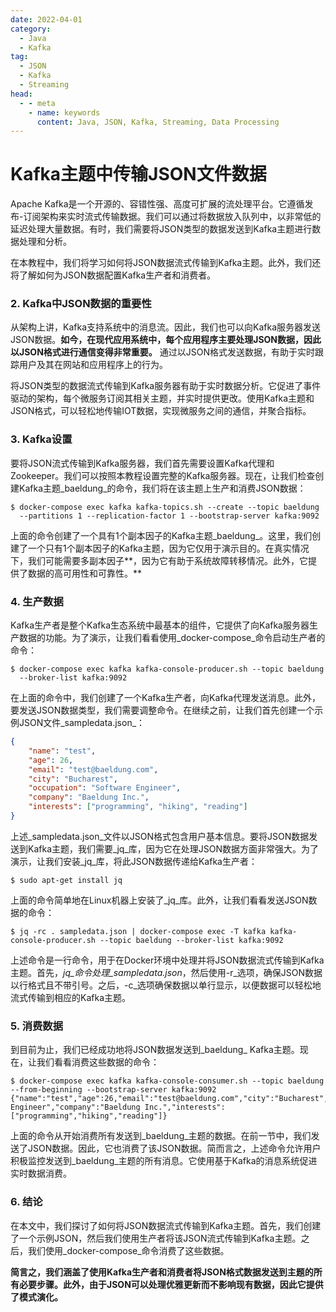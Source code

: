 ```yaml
---
date: 2022-04-01
category:
  - Java
  - Kafka
tag:
  - JSON
  - Kafka
  - Streaming
head:
  - - meta
    - name: keywords
      content: Java, JSON, Kafka, Streaming, Data Processing
---
```

# Kafka主题中传输JSON文件数据

Apache Kafka是一个开源的、容错性强、高度可扩展的流处理平台。它遵循发布-订阅架构来实时流式传输数据。我们可以通过将数据放入队列中，以非常低的延迟处理大量数据。有时，我们需要将JSON类型的数据发送到Kafka主题进行数据处理和分析。

在本教程中，我们将学习如何将JSON数据流式传输到Kafka主题。此外，我们还将了解如何为JSON数据配置Kafka生产者和消费者。

### 2. Kafka中JSON数据的重要性

从架构上讲，Kafka支持系统中的消息流。因此，我们也可以向Kafka服务器发送JSON数据。**如今，在现代应用系统中，每个应用程序主要处理JSON数据，因此以JSON格式进行通信变得非常重要。** 通过以JSON格式发送数据，有助于实时跟踪用户及其在网站和应用程序上的行为。

将JSON类型的数据流式传输到Kafka服务器有助于实时数据分析。它促进了事件驱动的架构，每个微服务订阅其相关主题，并实时提供更改。使用Kafka主题和JSON格式，可以轻松地传输IOT数据，实现微服务之间的通信，并聚合指标。

### 3. Kafka设置

要将JSON流式传输到Kafka服务器，我们首先需要设置Kafka代理和Zookeeper。我们可以按照本教程设置完整的Kafka服务器。现在，让我们检查创建Kafka主题_baeldung_的命令，我们将在该主题上生产和消费JSON数据：

```shell
$ docker-compose exec kafka kafka-topics.sh --create --topic baeldung
  --partitions 1 --replication-factor 1 --bootstrap-server kafka:9092
```

上面的命令创建了一个具有1个副本因子的Kafka主题_baeldung_。这里，我们创建了一个只有1个副本因子的Kafka主题，因为它仅用于演示目的。在真实情况下，我们可能需要多副本因子**，因为它有助于系统故障转移情况。此外，它提供了数据的高可用性和可靠性。**

### 4. 生产数据

Kafka生产者是整个Kafka生态系统中最基本的组件，它提供了向Kafka服务器生产数据的功能。为了演示，让我们看看使用_docker-compose_命令启动生产者的命令：

```shell
$ docker-compose exec kafka kafka-console-producer.sh --topic baeldung
  --broker-list kafka:9092
```

在上面的命令中，我们创建了一个Kafka生产者，向Kafka代理发送消息。此外，要发送JSON数据类型，我们需要调整命令。在继续之前，让我们首先创建一个示例JSON文件_sampledata.json_：

```json
{
    "name": "test",
    "age": 26,
    "email": "test@baeldung.com",
    "city": "Bucharest",
    "occupation": "Software Engineer",
    "company": "Baeldung Inc.",
    "interests": ["programming", "hiking", "reading"]
}
```

上述_sampledata.json_文件以JSON格式包含用户基本信息。要将JSON数据发送到Kafka主题，我们需要_jq_库，因为它在处理JSON数据方面非常强大。为了演示，让我们安装_jq_库，将此JSON数据传递给Kafka生产者：

```shell
$ sudo apt-get install jq
```

上面的命令简单地在Linux机器上安装了_jq_库。此外，让我们看看发送JSON数据的命令：

```shell
$ jq -rc . sampledata.json | docker-compose exec -T kafka kafka-console-producer.sh --topic baeldung --broker-list kafka:9092
```

上述命令是一行命令，用于在Docker环境中处理并将JSON数据流式传输到Kafka主题。首先，_jq_命令处理_sampledata.json_，然后使用-r_选项，确保JSON数据以行格式且不带引号。之后，-c_选项确保数据以单行显示，以便数据可以轻松地流式传输到相应的Kafka主题。

### 5. 消费数据

到目前为止，我们已经成功地将JSON数据发送到_baeldung_ Kafka主题。现在，让我们看看消费这些数据的命令：

```shell
$ docker-compose exec kafka kafka-console-consumer.sh --topic baeldung  --from-beginning --bootstrap-server kafka:9092
{"name":"test","age":26,"email":"test@baeldung.com","city":"Bucharest","occupation":"Software Engineer","company":"Baeldung Inc.","interests":["programming","hiking","reading"]}
```

上面的命令从开始消费所有发送到_baeldung_主题的数据。在前一节中，我们发送了JSON数据。因此，它也消费了该JSON数据。简而言之，上述命令允许用户积极监控发送到_baeldung_主题的所有消息。它使用基于Kafka的消息系统促进实时数据消费。

### 6. 结论

在本文中，我们探讨了如何将JSON数据流式传输到Kafka主题。首先，我们创建了一个示例JSON，然后我们使用生产者将该JSON流式传输到Kafka主题。之后，我们使用_docker-compose_命令消费了这些数据。

**简言之，我们涵盖了使用Kafka生产者和消费者将JSON格式数据发送到主题的所有必要步骤。此外，由于JSON可以处理优雅更新而不影响现有数据，因此它提供了模式演化。**